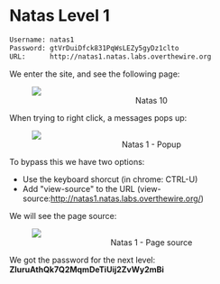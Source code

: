 # Natas Level 1

```bash
Username: natas1
Password: gtVrDuiDfck831PqWsLEZy5gyDz1clto
URL:      http://natas1.natas.labs.overthewire.org
```
We enter the site, and see the following page:
<figure>
    <img src="https://raw.githubusercontent.com/sefi-roee/CTFs-Writeups/master/OverTheWire/Natas/images/natas1.png" />
    <div align="center">Natas 10</div>
</figure>

When trying to right click, a messages pops up:
<figure>
    <img src="https://raw.githubusercontent.com/sefi-roee/CTFs-Writeups/master/OverTheWire/Natas/images/natas1-popup.png" />
    <div align="center">Natas 1 - Popup</div>
</figure>

To bypass this we have two options:
* Use the keyboard shorcut (in chrome: CTRL-U)
* Add "view-source" to the URL (view-source:http://natas1.natas.labs.overthewire.org/)

We will see the page source:
<figure>
    <img src="https://raw.githubusercontent.com/sefi-roee/CTFs-Writeups/master/OverTheWire/Natas/images/natas1-source.png" />
    <div align="center">Natas 1 - Page source</div>
</figure>

We got the password for the next level: **ZluruAthQk7Q2MqmDeTiUij2ZvWy2mBi**